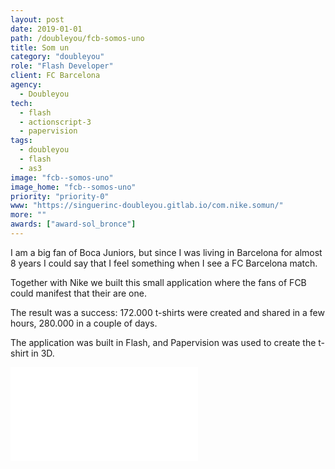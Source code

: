 ```yaml
---
layout: post
date: 2019-01-01
path: /doubleyou/fcb-somos-uno
title: Som un
category: "doubleyou"
role: "Flash Developer"
client: FC Barcelona
agency:
  - Doubleyou
tech:
  - flash
  - actionscript-3
  - papervision
tags:
  - doubleyou
  - flash
  - as3
image: "fcb--somos-uno"
image_home: "fcb--somos-uno"
priority: "priority-0"
www: "https://singuerinc-doubleyou.gitlab.io/com.nike.somun/"
more: ""
awards: ["award-sol_bronce"]
---
```


I am a big fan of Boca Juniors, but since I was living in Barcelona for almost 8 years I could say that I feel something when I see a FC Barcelona match.

Together with Nike we built this small application where the fans of FCB could manifest that their are one.

The result was a success: 172.000 t-shirts were created and shared in a few hours, 280.000 in a couple of days.

The application was built in Flash, and Papervision was used to create the t-shirt in 3D.

<div class="video-wrapper">
<iframe src="//www.youtube.com/embed/nKFNOtTUxUk?rel=0&amp;showinfo=0&amp;vq=hd1080" frameborder="0" allowfullscreen></iframe>
</div>
